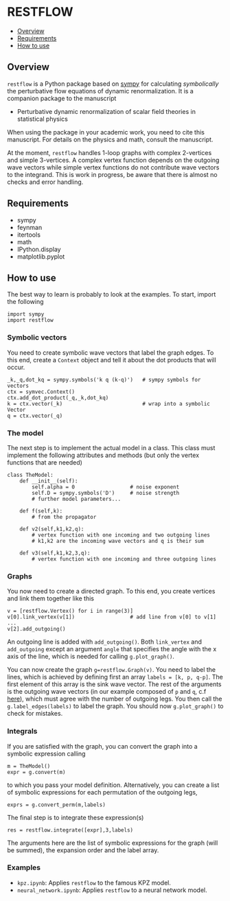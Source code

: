 # RESTFLOW

- [Overview](#overview)
- [Requirements](#requirements)
- [How to use](#how-to-use)

## Overview

`restflow` is a Python package based on [sympy](https://www.sympy.org/) for calculating _symbolically_ the perturbative flow equations of dynamic renormalization. It is a companion package to the manuscript

- Perturbative dynamic renormalization of scalar field theories in statistical physics

When using the package in your academic work, you need to cite this manuscript. For details on the physics and math, consult the manuscript.

At the moment, `restflow` handles 1-loop graphs with complex 2-vertices and simple 3-vertices. A complex vertex function depends on the outgoing wave vectors while simple vertex functions do not contribute wave vectors to the integrand. This is work in progress, be aware that there is almost no checks and error handling.

## Requirements

- sympy
- feynman
- itertools
- math
- IPython.display
- matplotlib.pyplot

## How to use

The best way to learn is probably to look at the examples. To start, import the following
```
import sympy
import restflow
```

### Symbolic vectors

You need to create symbolic wave vectors that label the graph edges. To this end, create a `Context` object and tell it about the dot products that will occur.
```
_k,_q,dot_kq = sympy.symbols('k q (k·q)')   # sympy symbols for vectors
ctx = symvec.Context()
ctx.add_dot_product(_q,_k,dot_kq)
k = ctx.vector(_k)                          # wrap into a symbolic Vector
q = ctx.vector(_q)
```

### The model

The next step is to implement the actual model in a class. This class must implement the following attributes and methods (but only the vertex functions that are needed)
```
class TheModel:
    def __init__(self):
        self.alpha = 0                  # noise exponent
        self.D = sympy.symbols('D')     # noise strength
        # further model parameters...
    
    def f(self,k):
        # from the propagator

    def v2(self,k1,k2,q):
        # vertex function with one incoming and two outgoing lines
        # k1,k2 are the incoming wave vectors and q is their sum

    def v3(self,k1,k2,3,q):
        # vertex function with one incoming and three outgoing lines
```

### Graphs

You now need to create a directed graph. To this end, you create vertices and link them together like this
```
v = [restflow.Vertex() for i in range(3)]
v[0].link_vertex(v[1])                  # add line from v[0] to v[1]
...
v[2].add_outgoing()
```
An outgoing line is added with `add_outgoing()`. Both `link_vertex` and `add_outgoing` except an argument `angle` that specifies the angle with the x axis of the line, which is needed for calling `g.plot_graph()`.

You can now create the graph `g=restflow.Graph(v)`. You need to label the lines, which is achieved by defining first an array `labels = [k, p, q-p]`. The first element of this array is the sink wave vector.  The rest of the arguments is the outgoing wave vectors (in our example composed of `p` and `q`, c.f [here](#symbolic-vectors)), which must agree with the number of outgoing legs. You then call the `g.label_edges(labels)` to label the graph. You should now `g.plot_graph()` to check for mistakes.

### Integrals

If you are satisfied with the graph, you can convert the graph into a symbolic expression calling
```
m = TheModel()
expr = g.convert(m)
```
to which you pass your model definition. Alternatively, you can create a list of symbolic expressions for each permutation of the outgoing legs,
```
exprs = g.convert_perm(m,labels)
```
The final step is to integrate these expression(s)
```
res = restflow.integrate([expr],3,labels)
```
The arguments here are the list of symbolic expressions for the graph (will be summed), the expansion order and the label array.

### Examples

* `kpz.ipynb`: Applies `restflow` to the famous KPZ model.
* `neural_network.ipynb`: Applies `restflow` to a neural network model.
